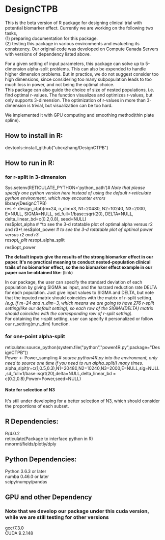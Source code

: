 # DesignCTPB

This is the beta version of R package for designing clinical trial with potential biomarker effect. Currently we are working on the following two tasks,\
  (1) preparing documentation for this package.\
  (2) testing this package in various environments and evalueting its consistency. Our original code was developed on Compute Canada Servers with versions of dependency listed above. 
  
For a given setting of input parameters, this package can solve up to 5-dimension alpha-split problems. This can also be expended to handle higher dimension problems. But in practice, we do not suggest consider too high dimensions, since considering too many subpopulation leads to too much loss in power, and not being the optimal choice.\
This package can also guide the choice of size of nested populations, i.e. find optimal r-values. The function visualizes and optimizes r-values, but only supports 3-dimension. The optimization of r-values in more than 3-dimension is trivial, but visualization can be too hard.

We implemented it with GPU computing and smoothing method(thin plate spline). 

## How to install in R:

devtools::install_github("ubcxzhang/DesignCTPB")

## How to run in R:

### for r-split in 3-dimension
Sys.setenv(RETICULATE_PYTHON='python_path')# *Note that please specify one python version here instead of using the default r-reticulate python environment, which may encounter errors*\
library(DesignCTPB)\
res <- design_ctpb(m=24, n_dim=3, N1=20480, N2=10240, N3=2000, E=NULL, SIGMA=NULL, sd_full=1/base::sqrt(20), DELTA=NULL, delta_linear_bd=c(0.2,0.8), seed=NULL)\
res$plot_alpha # *to see the 3-d rotatable plot of optimal alpha versus r2 and r3*\
res$plot_power # *to see the 3-d rotatable plot of optimal power versus r2 and r3*\
res$opt_r_split\
res$opt_alpha_split\
res$opt_power

**The default inputs give the results of the strong biomarker effect in our paper. It's no practical meaning to conduct nested-population clinical trails of no biomarker effect, so the no biomarker effect example in our paper can be obtained like**: (link)

In our package, the user can specify the standard deviation of each population by giving SIGMA as input, and the harzard reduction rate DELTA for each population. Just give input values to SIGMA and DELTA, but note that the inputed matrix should coincides with the matrix of r-split setting. \
  *(e.g. if m=24 and n_dim=3, which means we are going to have 276 r-split setting(like our default setting), so each row of the SIGMA(DELTA) matrix should coincides with the corresponding row of r-split setting).*\
For obtaining the r-split setting, user can specify it personalized or follow our r_setting(m,n_dim) function. 

### for one-point alpha-split
reticulate::source_python(system.file("python","power4R.py",package="DesignCTPB")) \
Power <- Power_sampling # *source python4R.py into the environment, only need to source one time if you need to run alpha_split() many times.* \
alpha_slpit(r=c(1,0.5,0.3),N1=20480,N2=10240,N3=2000,E=NULL,sig=NULL,sd_full=1/base::sqrt(20),delta=NULL,delta_linear_bd = c(0.2,0.8),Power=Power,seed=NULL)
#### Note for selection of N3
It's still under developing for a better selcetion of N3, which should consider the proportions of each subset.

## R Dependencies:

R/4.0.2\
reticulate(Package to interface python in R)\
mnormt/fields/plotly/dply

## Python Dependencies:

Python 3.6.3 or later\
numba 0.46.0 or later\
scipy/numpy/pandas

## GPU and other Dependency 
### Note that we develop our package under this cuda version, while we are still testing for other versions

gcc/7.3.0\
CUDA 9.2.148



